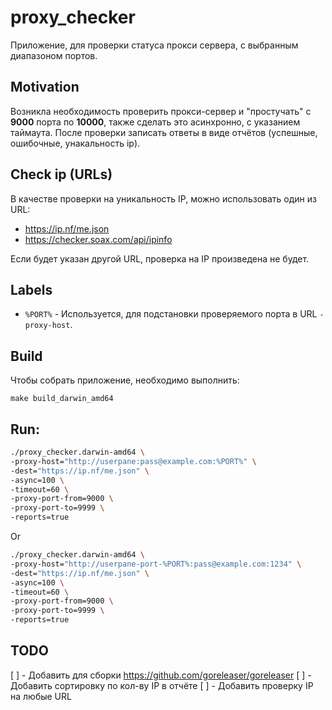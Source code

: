 # proxy_checker

Приложение, для проверки статуса прокси сервера, с выбранным диапазоном портов. 

## Motivation

Возникла необходимость проверить прокси-сервер и "простучать" с **9000** порта по **10000**, также сделать это асинхронно, с указанием таймаута. После проверки записать ответы в виде отчётов (успешные, ошибочные, унакальность ip). 

## Check ip (URLs)

В качестве проверки на уникальность IP, можно использовать один из URL:

- https://ip.nf/me.json
- https://checker.soax.com/api/ipinfo

Если будет указан другой URL, проверка на IP произведена не будет.

## Labels

- `%PORT%` - Используется, для подстановки проверяемого порта в URL `-proxy-host`.

## Build

Чтобы собрать приложение, необходимо выполнить:

```
make build_darwin_amd64
```

## Run:

```bash
./proxy_checker.darwin-amd64 \
-proxy-host="http://userpane:pass@example.com:%PORT%" \
-dest="https://ip.nf/me.json" \
-async=100 \
-timeout=60 \
-proxy-port-from=9000 \
-proxy-port-to=9999 \
-reports=true
```

Or

```bash
./proxy_checker.darwin-amd64 \
-proxy-host="http://userpane-port-%PORT%:pass@example.com:1234" \
-dest="https://ip.nf/me.json" \
-async=100 \
-timeout=60 \
-proxy-port-from=9000 \
-proxy-port-to=9999 \
-reports=true
```

## TODO

[ ] - Добавить для сборки https://github.com/goreleaser/goreleaser
[ ] - Добавить сортировку по кол-ву IP в отчёте
[ ] - Добавить проверку IP на любые URL

